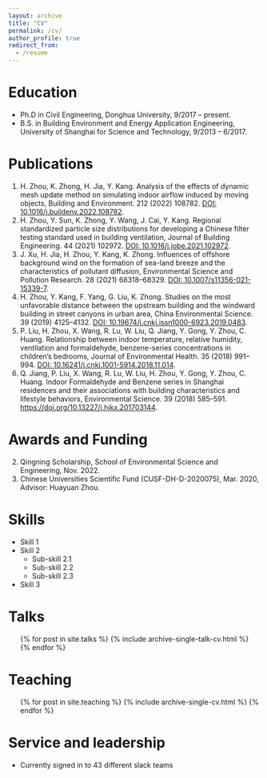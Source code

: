```yaml
---
layout: archive
title: "CV"
permalink: /cv/
author_profile: true
redirect_from:
  - /resume
---
```



Education
======
* Ph.D in Civil Engineering, Donghua University, 9/2017 – present.
* B.S. in Building Environment and Energy Application Engineering, University of Shanghai for Science and Technology, 9/2013 – 6/2017.

# Publications

1.	H. Zhou, K. Zhong, H. Jia, Y. Kang. Analysis of the effects of dynamic mesh update method on simulating indoor airflow induced by moving objects, Building and Environment. 212 (2022) 108782. [DOI: 10.1016/j.buildenv.2022.108782](https://doi.org/10.1016/j.buildenv.2022.108782).
1.	H. Zhou, Y. Sun, K. Zhong, Y. Wang, J. Cai, Y. Kang. Regional standardized particle size distributions for developing a Chinese filter testing standard used in building ventilation, Journal of Building Engineering. 44 (2021) 102972. [DOI: 10.1016/j.jobe.2021.102972](https://doi.org/10.1016/j.jobe.2021.102972).
1.	J. Xu, H. Jia, H. Zhou, Y. Kang, K. Zhong. Influences of offshore background wind on the formation of sea-land breeze and the characteristics of pollutant diffusion, Environmental Science and Pollution Research. 28 (2021) 68318–68329. [DOI: 10.1007/s11356-021-15339-7](https://doi.org/10.1007/s11356-021-15339-7).
1.	H. Zhou, Y. Kang, F. Yang, G. Liu, K. Zhong. Studies on the most unfavorable distance between the upstream building and the windward building in street canyons in urban area, China Environmental Science. 39 (2019) 4125–4132. [DOI: 10.19674/j.cnki.issn1000-6923.2019.0483](https://doi.org/10.19674/j.cnki.issn1000-6923.2019.0483).
1.	P. Liu, H. Zhou, X. Wang, R. Lu, W. Liu, Q. Jiang, Y. Gong, Y. Zhou, C. Huang. Relationship between indoor temperature, relative humidity, ventilation and formaldehyde, benzene-series concentrations in children’s bedrooms, Journal of Environmental Health. 35 (2018) 991–994. [DOI: 10.16241/j.cnki.1001-5914.2018.11.014](https://doi.org/10.16241/j.cnki.1001-5914.2018.11.014).
1.	Q. Jiang, P. Liu, X. Wang, R. Lu, W. Liu, H. Zhou, Y. Gong, Y. Zhou, C. Huang. Indoor Formaldehyde and Benzene series in Shanghai residences and their associations with building characteristics and lifestyle behaviors, Environmental Science. 39 (2018) 585–591. https://doi.org/10.13227/j.hjkx.201703144.

# Awards and Funding
2.	Qingning Scholarship, School of Environmental Science and Engineering, Nov. 2022.
1.	Chinese Universities Scientific Fund (CUSF-DH-D-2020075), Mar. 2020, Advisor: Huayuan Zhou.


Skills
======
* Skill 1
* Skill 2
  * Sub-skill 2.1
  * Sub-skill 2.2
  * Sub-skill 2.3
* Skill 3


Talks
======
  <ul>{% for post in site.talks %}
    {% include archive-single-talk-cv.html %}
  {% endfor %}</ul>
  
Teaching
======
  <ul>{% for post in site.teaching %}
    {% include archive-single-cv.html %}
  {% endfor %}</ul>
  
Service and leadership
======
* Currently signed in to 43 different slack teams
